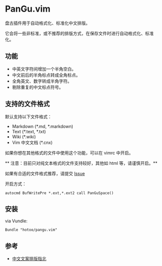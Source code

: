 
# PanGu.vim

盘古插件用于自动格式化、标准化中文排版。

它会将一些非标准，或不推荐的排版方式，在保存文件时进行自动格式化、标准化。

## 功能

* 中英文字符间增加一个半角空白。
* 中文前后的半角标点转成全角标点。
* 全角英文、数字转成半角字符。
* 剔除重复的中文标点符号。

## 支持的文件格式

默认支持以下文件格式：

* Markdown (*.md, *.markdown)
* Text (*.text, *.txt)
* Wiki (*.wiki)
* Vim 中文文档 (*.cnx)

如果你想在其他格式的文件中使用这个功能，可以在 vimrc 中开启。

** 注意：目前只对纯文本格式的文件支持较好，其他如 html 等，请谨慎开启。**

如果有合适的文件格式推荐，请提交 [Issue](https://github.com/hotoo/pangu.vim/issues)

开启方式：

```viml
autocmd BufWritePre *.ext,*.ext2 call PanGuSpace()
```

## 安装

via Vundle:

```
Bundle "hotoo/pangu.vim"
```

## 参考

* [中文文案排版指北](https://github.com/sparanoid/chinese-copywriting-guidelines)
